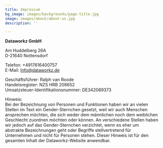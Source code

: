 ```yaml
---
title: Impressum
bg_image: images/backgrounds/page-title.jpg
image: images/about/about-us.jpg
description: ''

---
```

**Dataworkz GmbH**

Am Huddelberg 26A\
D-21640 Nottensdorf

Telefon: +4917616400757\
E-Mail: Info@dataworkz.de

Geschäftsführer: Ralph van Roode\
Handelsregister: NZS HRB 208652\
Umsatzsteuer-Identifikationsnummer:  DE342089373


Hinweis:\
Bei der Bezeichnung von Personen und Funktionen haben wir an vielen Stellen im Text ein Gender-Sternchen gesetzt, weil wir auch Menschen ansprechen möchten, die sich weder dem männlichen noch dem weiblichen Geschlecht zuordnen möchten oder können. An verschiedene Stellen haben wir jedoch auf das Gender-Sternchen verzichtet, wenn es eher um abstrakte Bezeichnungen geht oder Begriffe stellvertretend für Unternehmen und nicht für Personen stehen. Dieser Hinweis ist für den gesamten Inhalt der Dataworkz-Website anwendbar.